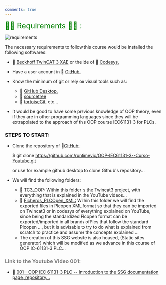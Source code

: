 ```yaml
---
comments: true
---
```


<span style="color:green"><font size="5">
👨‍🎓 Requirements 👩‍🎓 :
</font></span>

![requirements](../en/imagenes/requisitos.png)

The necessary requirements to follow this course would be installed the following softwares:

- 🔗 [Beckhoff TwinCAT 3 XAE](https://www.beckhoff.com/en-en/products/automation/twincat/texxxx-twincat-3-engineering/te1000.html) or the ide of 🔗 [Codesys.](https://store.codesys.com/de/)
- Have a user account in 🔗 [GitHub.](https://github.com/)
- Know the minimum of git or rely on visual tools such as:

    - 🔗 [GitHub Desktop.](https://desktop.github.com/)
    - 🔗 [sourcetree](https://www.sourcetreeapp.com/)
    - 🔗 [tortoiseGit](https://tortoisegit.org/), etc...
- It would be good to have some previous knowledge of OOP theory, even if they are in other programming languages since they will be extrapolated to the approach of this OOP course IEC61131-3 for PLCs.

### STEPS TO START:
- Clone the repository of 🔗[GitHub:](https://github.com/runtimevic/OOP-IEC61131-3--Curso-Youtube.git)
        
    $ git clone https://github.com/runtimevic/OOP-IEC61131-3--Curso-Youtube.git

    or use for example github desktop to clone Github's repository...

- We will find the following folders:
    - 🔗 [TC3_OOP:](https://github.com/runtimevic/OOP-IEC61131-3--Curso-Youtube/tree/master/TC3_OOP) Within this folder is the Twincat3 project, with everything that is explained in the YouTube videos...
    - 🔗 [Ficheros_PLCOpen_XML:](https://github.com/runtimevic/OOP-IEC61131-3--Curso-Youtube/tree/master/Ficheros_PLCOpen_XML) Within this folder we will find the exported files in Plcopen XML format so that they can be imported on Twincat3 or in codesys of everything explained on YouTube, since being the standardized Plcopen format can be exported/imported in all brands ofPlcs that follow the standard Plcopen ..., but it is advisable to try to do what is explained from scratch to practice and assume the concepts explained ...
    - The creation of this SSG website is also housed, (Static sites generator) which will be modified as we advance in this course of OOP IC-61131-3 PLC...

### <span style="color:grey">Link to the Youtube Video 001:</span>
- 🔗 [001 - OOP IEC 61131-3 PLC -- Introduction to the SSG documentation page, repository...](https://www.youtube.com/watch?v=a7eNCefcjGM)